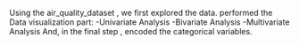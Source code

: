 Using the air_quality_dataset , we first explored the data. 
performed the Data visualization part: 
-Univariate Analysis
-Bivariate Analysis
-Multivariate Analysis
And, in the final step , encoded the categorical variables.
